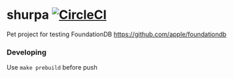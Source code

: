 # shurpa [![CircleCI](https://circleci.com/gh/lueurxax/shurpa/tree/dev.svg?style=shield)](https://app.circleci.com/pipelines/github/lueurxax)
Pet project for testing FoundationDB https://github.com/apple/foundationdb

### Developing 
Use ```make prebuild``` before push 